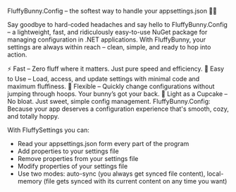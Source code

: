 FluffyBunny.Config – the softest way to handle your appsettings.json 🐇✨

Say goodbye to hard-coded headaches and say hello to FluffyBunny.Config – a lightweight, fast, and ridiculously easy-to-use NuGet package for managing configuration in .NET applications. With FluffyBunny, your settings are always within reach – clean, simple, and ready to hop into action.

⚡ Fast – Zero fluff where it matters. Just pure speed and efficiency.
🐰 Easy to Use – Load, access, and update settings with minimal code and maximum fluffiness.
🎯 Flexible – Quickly change configurations without jumping through hoops. Your bunny’s got your back.
🧁 Light as a Cupcake – No bloat. Just sweet, simple config management.
FluffyBunny.Config: Because your app deserves a configuration experience that's smooth, cozy, and totally hoppy.

With FluffySettings you can:
- Read your appsettings.json form every part of the program
- Add properties to your settings file
- Remove properties from your settings file
- Modify properties of your settings file
- Use two modes: auto-sync (you always get synced file content), local-memory (file gets synced with its current content on any time you want)
